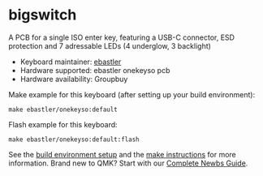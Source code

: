 # bigswitch

A PCB for a single ISO enter key, featuring a USB-C connector, ESD protection and 7 adressable LEDs (4 underglow, 3 backlight)

* Keyboard maintainer: [ebastler](https://github.com/ebastler)
* Hardware supported: ebastler onekeyso pcb
* Hardware availability: Groupbuy

Make example for this keyboard (after setting up your build environment):

    make ebastler/onekeyso:default

Flash example for this keyboard:

    make ebastler/onekeyso:default:flash

See the [build environment setup](https://docs.qmk.fm/#/getting_started_build_tools) and the [make instructions](https://docs.qmk.fm/#/getting_started_make_guide) for more information. Brand new to QMK? Start with our [Complete Newbs Guide](https://docs.qmk.fm/#/newbs).
